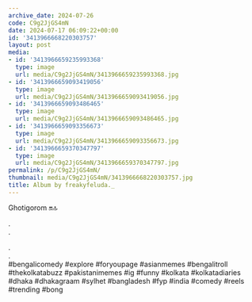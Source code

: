 ```yaml
---
archive_date: 2024-07-26
code: C9g2JjGS4mN
date: 2024-07-17 06:09:22+00:00
id: '3413966668220303757'
layout: post
media:
- id: '3413966659235993368'
  type: image
  url: media/C9g2JjGS4mN/3413966659235993368.jpg
- id: '3413966659093419056'
  type: image
  url: media/C9g2JjGS4mN/3413966659093419056.jpg
- id: '3413966659093486465'
  type: image
  url: media/C9g2JjGS4mN/3413966659093486465.jpg
- id: '3413966659093356673'
  type: image
  url: media/C9g2JjGS4mN/3413966659093356673.jpg
- id: '3413966659370347797'
  type: image
  url: media/C9g2JjGS4mN/3413966659370347797.jpg
permalink: /p/C9g2JjGS4mN/
thumbnail: media/C9g2JjGS4mN/3413966668220303757.jpg
title: Album by freakyfeluda._
---
```


Ghotigorom 🔛🔝  
  
.  
.  
  
.  
.  
#bengalicomedy #explore #foryoupage #asianmemes #bengalitroll #thekolkatabuzz #pakistanimemes #ig #funny #kolkata #kolkatadiaries #dhaka #dhakagraam #sylhet #bangladesh #fyp #india #comedy #reels #trending #bong